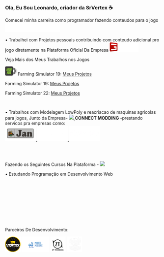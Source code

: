 ### Ola, Eu Sou Leonardo, criador da SrVertex :coffee:

Comecei minha carreira como programador fazendo conteudos para o jogo
<br>
<a href="https://www.farming-simulator.com/index.php?lang=en&country=pt">
 <img height="30"   src="FS22_1c_long_white.png">
</a>



• Trabalhei com Projetos pessoais contribuindo com conteudo adicional pro jogo diretamente na Plataforma Oficial Da Empresa 
<a href="https://www.giants-software.com">
 <img height="30" src="logo.png"/>
</a>

Veja Mais dos Meus Trabalhos nos Jogos 

  <img height="30" src="modHubLogo_4c.png"/> Farming Simulator 19:
<a href="https://www.farming-simulator.com/mods.php?lang=en&country=pt&title=fs2019&filter=org&org_id=168574&page=0">Meus Projetos</a><br>
  
  
  
  
Farming Simulator 19:
<a href="https://www.farming-simulator.com/mods.php?lang=en&country=pt&title=fs2019&filter=org&org_id=168574&page=0">Meus Projetos</a><br>

Farming Simulator 22:
<a href="https://www.farming-simulator.com/mods.php?lang=en&country=pt&title=fs2022&filter=org&org_id=168574&page=0">Meus Projetos</a><br>



<br>






• Trabalhos com Modelagem LowPoly e reacriacao de maquinas agricolas para jogos, Junto da Empresa-
<a href="https://www.connectmodding.com">
 <img height="30"   src="https://scontent-gru1-1.xx.fbcdn.net/v/t39.30808-6/316280057_3259828594276257_7293604540288258763_n.jpg?_nc_cat=104&ccb=1-7&_nc_sid=09cbfe&_nc_eui2=AeFYKCag7fNIwAC7vPY8eHpWU9ZKPa0A3uFT1ko9rQDe4WTkhjy1yHhs0bwaC5EOaM7R_T_cXFjZwnk8P6V3yy6j&_nc_ohc=LXQkUlISzAcAX_b2gpm&_nc_ht=scontent-gru1-1.xx&oh=00_AfANFb2yYsLGkgcLXgiGjSuU9_NScz3k8jxn-d3u6NJpKA&oe=63B6D9E6">
</a>  **CONNECT MODDING**
-prestando servicos pra empresas como:
<br>
<a href="https://www.jan.com.br">
 <img height="50"   src="jan.png">
</a>
<a href="https://piccin.com.br">
 <img height="50" src="piccin.png">
</a>
<a href="https://jacto.com">
 <img height="50"   src="jacto.png">
</a>

<br>
<br>

Fazendo os Seguintes Cursos Na Plataforma - <a href="https://www.udemy.com">
 <img height="30"   src="https://www.udemy.com/staticx/udemy/images/v7/logo-udemy-inverted.svg">
</a>

• Estudando Programação em Desenvolvimento Web

<br>
<br>
<br>
<br>
<br>
<br>
<br>
<br>


Parceiros De Desenvolvimento:

<img height="50" src="SrVertex_LOWRESOLUTION.png"> <img height="50" src="MiottoLOGO.png"> <img height="50" src="ZtModding.png"> <img height="50" src="TiikModding.png">






